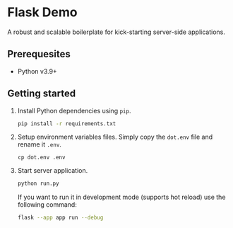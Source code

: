 # Flask Demo

A robust and scalable boilerplate for kick-starting server-side applications.

## Prerequesites

- Python v3.9+

## Getting started

1. Install Python dependencies using `pip`.

   ```bash
   pip install -r requirements.txt
   ```

2. Setup environment variables files. Simply copy the `dot.env` file and rename it `.env`.

   ```
   cp dot.env .env
   ```

3. Start server application.

   ```bash
   python run.py
   ```

   If you want to run it in development mode (supports hot reload) use the following command:

   ```bash
   flask --app app run --debug
   ```
